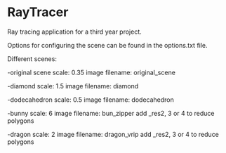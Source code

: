 # RayTracer
Ray tracing application for a third year project.

Options for configuring the scene can be found in the options.txt file.

Different scenes:

  -original scene   scale: 0.35   image filename: original_scene
  
  -diamond          scale: 1.5    image filename: diamond
  
  -dodecahedron     scale: 0.5    image filename: dodecahedron
  
  -bunny            scale: 6      image filename: bun_zipper add _res2, 3 or 4 to reduce polygons
  
  -dragon           scale: 2      image filename: dragon_vrip add _res2, 3 or 4 to reduce polygons
  
